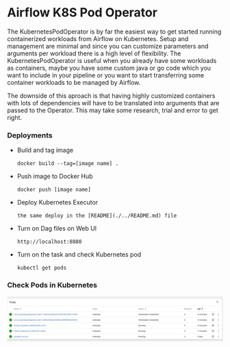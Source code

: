 # Airflow K8S Pod Operator
The KubernetesPodOperator is by far the easiest way to get started running containerized workloads from Airflow on Kubernetes. Setup and management are minimal and since you can customize parameters and arguments per workload there is a high level of flexibility. The KubernetesPodOperator is useful when you already have some workloads as containers, maybe you have some custom java or go code which you want to include in your pipeline or you want to start transferring some container workloads to be managed by Airflow.

The downside of this aproach is that having highly customized containers with lots of dependencies will have to be translated into arguments that are passed to the Operator. This may take some research, trial and error to get right.

### Deployments
+ Build and tag image
    ```
    docker build --tag=[image name] .
    ```

+ Push image to Docker Hub
    ```
    docker push [image name]
    ```

+ Deploy Kubernetes Executor
    ```
    the same deploy in the [README](./../README.md) file
    ```

+ Turn on Dag files on Web UI
    ```
    http://localhost:8080
    ```

+ Turn on the task and check Kubernetes pod
    ```
    kubectl get pods
    ```

### Check Pods in Kubernetes
![alt pods operator](./images/Pods-Kubernetes_Dashboard.jpg)